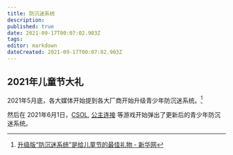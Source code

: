 ```yaml
---
title: 防沉迷系统
description: 
published: true
date: 2021-09-17T00:07:02.903Z
tags: 
editor: markdown
dateCreated: 2021-09-17T00:07:02.903Z
---
```


## 2021年儿童节大礼

2021年5月底，各大媒体开始提到各大厂商开始升级青少年防沉迷系统。[^c_112]

[^c_112]: [升级版“防沉迷系统”是给儿童节的最佳礼物 - 新华网](https://web.archive.org/web/20210916160221/http://www.xinhuanet.com/comments/2021-05/26/c_1127491587.htm)

然后在 2021年6月1日，[CSOL](../game/CSOL.md), [公主连接](../game/公主连接.md) 等游戏开始弹出了更新后的青少年防沉迷系统。

